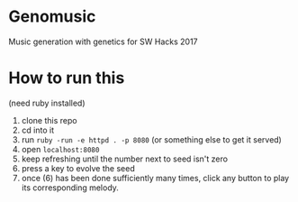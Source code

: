 # Genomusic
Music generation with genetics for SW Hacks 2017

# How to run this
(need ruby installed)

1) clone this repo
2) cd into it
3) run `ruby -run -e httpd . -p 8080` (or something else to get it served)
4) open `localhost:8080`
5) keep refreshing until the number next to seed isn't zero
6) press a key to evolve the seed
7) once (6) has been done sufficiently many times, click any button to play its corresponding melody.



